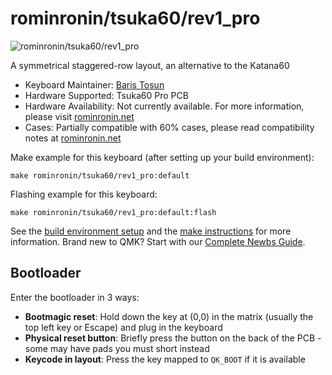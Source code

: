 # rominronin/tsuka60/rev1_pro

![rominronin/tsuka60/rev1_pro](https://i.imgur.com/SLQ8bmYh.jpg)

A symmetrical staggered-row layout, an alternative to the Katana60

* Keyboard Maintainer: [Baris Tosun](https://github.com/rominronin)
* Hardware Supported: Tsuka60 Pro PCB
* Hardware Availability: Not currently available. For more information, please visit [rominronin.net](https://rominronin.net)
* Cases: Partially compatible with 60% cases, please read compatibility notes at [rominronin.net](https://rominronin.net)

Make example for this keyboard (after setting up your build environment):

    make rominronin/tsuka60/rev1_pro:default

Flashing example for this keyboard:

    make rominronin/tsuka60/rev1_pro:default:flash

See the [build environment setup](https://docs.qmk.fm/#/getting_started_build_tools) and the [make instructions](https://docs.qmk.fm/#/getting_started_make_guide) for more information. Brand new to QMK? Start with our [Complete Newbs Guide](https://docs.qmk.fm/#/newbs).

## Bootloader

Enter the bootloader in 3 ways:

* **Bootmagic reset**: Hold down the key at (0,0) in the matrix (usually the top left key or Escape) and plug in the keyboard
* **Physical reset button**: Briefly press the button on the back of the PCB - some may have pads you must short instead
* **Keycode in layout**: Press the key mapped to `QK_BOOT` if it is available